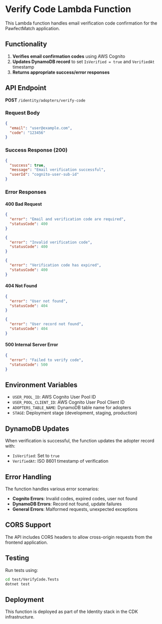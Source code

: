 # Verify Code Lambda Function

This Lambda function handles email verification code confirmation for the PawfectMatch application.

## Functionality

1. **Verifies email confirmation codes** using AWS Cognito
2. **Updates DynamoDB record** to set `IsVerified = true` and `VerifiedAt` timestamp
3. **Returns appropriate success/error responses**

## API Endpoint

**POST** `/identity/adopters/verify-code`

### Request Body

```json
{
  "email": "user@example.com",
  "code": "123456"
}
```

### Success Response (200)

```json
{
  "success": true,
  "message": "Email verification successful",
  "userId": "cognito-user-sub-id"
}
```

### Error Responses

#### 400 Bad Request

```json
{
  "error": "Email and verification code are required",
  "statusCode": 400
}
```

```json
{
  "error": "Invalid verification code",
  "statusCode": 400
}
```

```json
{
  "error": "Verification code has expired",
  "statusCode": 400
}
```

#### 404 Not Found

```json
{
  "error": "User not found",
  "statusCode": 404
}
```

```json
{
  "error": "User record not found",
  "statusCode": 404
}
```

#### 500 Internal Server Error

```json
{
  "error": "Failed to verify code",
  "statusCode": 500
}
```

## Environment Variables

- `USER_POOL_ID`: AWS Cognito User Pool ID
- `USER_POOL_CLIENT_ID`: AWS Cognito User Pool Client ID
- `ADOPTERS_TABLE_NAME`: DynamoDB table name for adopters
- `STAGE`: Deployment stage (development, staging, production)

## DynamoDB Updates

When verification is successful, the function updates the adopter record with:

- `IsVerified`: Set to `true`
- `VerifiedAt`: ISO 8601 timestamp of verification

## Error Handling

The function handles various error scenarios:

- **Cognito Errors**: Invalid codes, expired codes, user not found
- **DynamoDB Errors**: Record not found, update failures
- **General Errors**: Malformed requests, unexpected exceptions

## CORS Support

The API includes CORS headers to allow cross-origin requests from the frontend application.

## Testing

Run tests using:

```bash
cd test/VerifyCode.Tests
dotnet test
```

## Deployment

This function is deployed as part of the Identity stack in the CDK infrastructure.

